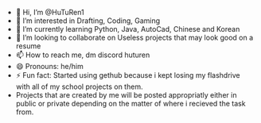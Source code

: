 - 👋 Hi, I’m @HuTuRen1
- 👀 I’m interested in Drafting, Coding, Gaming
- 🌱 I’m currently learning Python, Java, AutoCad, Chinese and Korean
- 💞️ I’m looking to collaborate on Useless projects that may look good on a resume
- 📫 How to reach me, dm discord huturen
- 😄 Pronouns: he/him
- ⚡ Fun fact: Started using gethub because i kept losing my flashdrive with all of my school projects on them.
- Projects that are created by me will be posted appropriatly either in public or private depending on the matter of where i recieved the task from.
